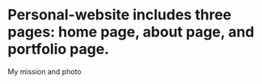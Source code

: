 # Personal-website includes three pages: home page, about page, and portfolio page.
My mission and photo
